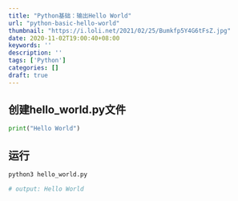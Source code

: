 ```yaml
---
title: "Python基础：输出Hello World"
url: "python-basic-hello-world"
thumbnail: "https://i.loli.net/2021/02/25/Bumkfp5Y4G6tFsZ.jpg"
date: 2020-11-02T19:00:40+08:00
keywords: ''
description: ''
tags: ['Python']
categories: []
draft: true
---
```


## 创建hello_world.py文件

```Python
print("Hello World")
```

## 运行

```Bash
python3 hello_world.py

# output: Hello World
```

